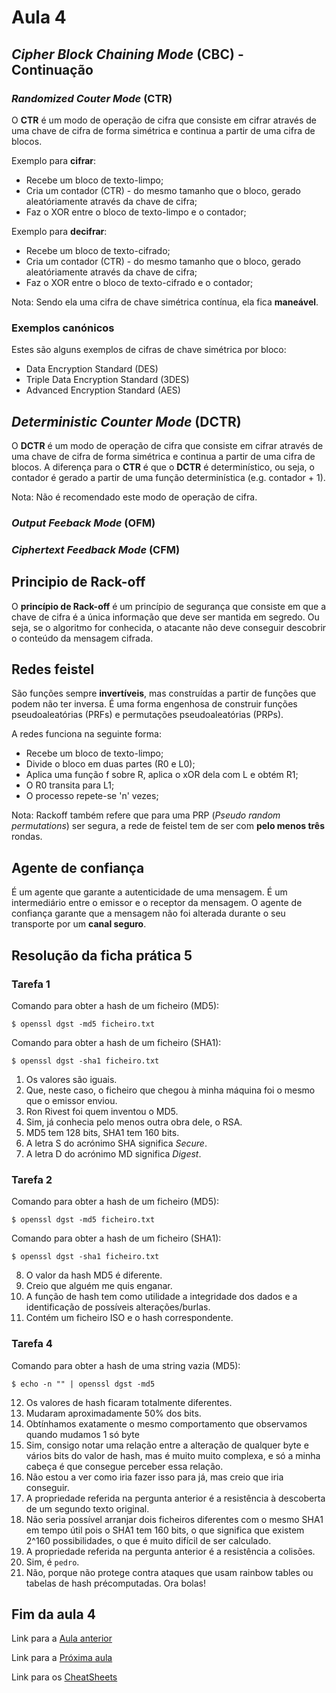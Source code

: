 # Aula 4

## *Cipher Block Chaining Mode* (CBC) - Continuação

### *Randomized Couter Mode* (CTR)
O **CTR** é um modo de operação de cifra que consiste em cifrar através de uma chave de cifra de forma simétrica e continua a partir de uma cifra de blocos.

Exemplo para **cifrar**:
 - Recebe um bloco de texto-limpo;
 - Cria um contador (CTR) - do mesmo tamanho que o bloco, gerado aleatóriamente através da chave de cifra;
 - Faz o XOR entre o bloco de texto-limpo e o contador;

Exemplo para **decifrar**:
 - Recebe um bloco de texto-cifrado;
 - Cria um contador (CTR) - do mesmo tamanho que o bloco, gerado aleatóriamente através da chave de cifra;
 - Faz o XOR entre o bloco de texto-cifrado e o contador;

Nota: Sendo ela uma cifra de chave simétrica contínua, ela fica **maneável**.

### Exemplos canónicos
Estes são alguns exemplos de cifras de chave simétrica por bloco:
 - Data Encryption Standard (DES)
 - Triple Data Encryption Standard (3DES)
 - Advanced Encryption Standard (AES)

## *Deterministic Counter Mode* (DCTR)
O **DCTR** é um modo de operação de cifra que consiste em cifrar através de uma chave de cifra de forma simétrica e continua a partir de uma cifra de blocos. A diferença para o **CTR** é que o **DCTR** é determinístico, ou seja, o contador é gerado a partir de uma função determinística (e.g. contador + 1).

Nota: Não é recomendado este modo de operação de cifra.

### *Output Feeback Mode* (OFM)
### *Ciphertext Feedback Mode* (CFM)

## Principio de Rack-off
O **princípio de Rack-off** é um princípio de segurança que consiste em que a chave de cifra é a única informação que deve ser mantida em segredo. Ou seja, se o algoritmo for conhecida, o atacante não deve conseguir descobrir o conteúdo da mensagem cifrada.

## Redes feistel
São funções sempre **invertíveis**, mas construídas a partir de funções que podem não ter inversa. É uma forma engenhosa de construir funções pseudoaleatórias (PRFs) e permutações pseudoaleatórias (PRPs).

A redes funciona na seguinte forma:
 - Recebe um bloco de texto-limpo;
 - Divide o bloco em duas partes (R0 e L0);
 - Aplica uma função f sobre R, aplica o xOR dela com L e obtém R1;
 - O R0 transita para L1;
 - O processo repete-se 'n' vezes;

Nota: Rackoff também refere que para uma PRP (*Pseudo random permutations*) ser segura, a rede de feistel tem de ser com **pelo menos três** rondas.

## Agente de confiança
É um agente que garante a autenticidade de uma mensagem. É um intermediário entre o emissor e o receptor da mensagem. O agente de confiança garante que a mensagem não foi alterada durante o seu transporte por um **canal seguro**.


## Resolução da ficha prática 5

### Tarefa 1
Comando para obter a hash de um ficheiro (MD5):
```console
$ openssl dgst -md5 ficheiro.txt
```

Comando para obter a hash de um ficheiro (SHA1):
```console
$ openssl dgst -sha1 ficheiro.txt
```

1. Os valores são iguais.
2. Que, neste caso, o ficheiro que chegou à minha máquina foi o mesmo que o emissor enviou.
3. Ron Rivest foi quem inventou o MD5.
4. Sim, já conhecia pelo menos outra obra dele, o RSA.
5. MD5 tem 128 bits, SHA1 tem 160 bits.
6. A letra S do acrónimo SHA significa *Secure*.
7. A letra D do acrónimo MD significa *Digest*.

### Tarefa 2
Comando para obter a hash de um ficheiro (MD5):
```console
$ openssl dgst -md5 ficheiro.txt
```

Comando para obter a hash de um ficheiro (SHA1):
```console
$ openssl dgst -sha1 ficheiro.txt
```

8. O valor da hash MD5 é diferente.
9. Creio que alguém me quis enganar.
10. A função de hash tem como utilidade a integridade dos dados e a identificação de possíveis alterações/burlas.
11. Contém um ficheiro ISO e o hash correspondente.

### Tarefa 4
Comando para obter a hash de uma string vazia (MD5):
```console
$ echo -n "" | openssl dgst -md5
```

12. Os valores de hash ficaram totalmente diferentes.
13. Mudaram aproximadamente 50% dos bits.
14. Obtínhamos exatamente o mesmo comportamento que observamos quando mudamos 1 só byte
15. Sim, consigo notar uma relação entre a alteração de qualquer byte e vários bits do valor de hash, mas é muito muito complexa, e só a minha cabeça é que consegue perceber essa relação.
16. Não estou a ver como iria fazer isso para já, mas creio que iria conseguir.
17. A propriedade referida na pergunta anterior é a resistência à descoberta de um segundo texto original.
18. Não seria possível arranjar dois ficheiros diferentes com o mesmo SHA1 em tempo útil pois o SHA1 tem 160 bits, o que significa que existem 2^160 possibilidades, o que é muito difícil de ser calculado.
19. A propriedade referida na pergunta anterior é a resistência a colisões.
20. Sim, é `pedro`.
21. Não, porque não protege contra ataques que usam rainbow tables ou tabelas de hash précomputadas. Ora bolas!

## Fim da aula 4
Link para a [Aula anterior](Aula3.md)

Link para a [Próxima aula](Aula5.md)

Link para os [CheatSheets](CheatSheet.md)
